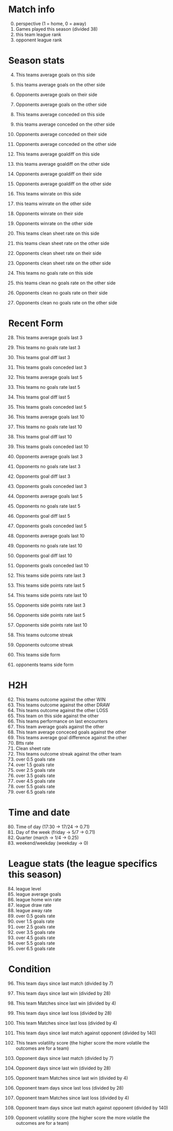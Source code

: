 # Match info
0. perspective (1 = home, 0 = away)
1. Games played this season (divided 38)
2. this team league rank
3. opponent league rank

# Season stats
4. This teams average goals on this side
5. this teams average goals on the other side
6. Opponents average goals on their side
7. Opponents average goals on the other side

8. This teams average conceded on this side
9. this teams average conceded on the other side
10. Opponents average conceded on their side
11. Opponents average conceded on the other side

12. This teams average goaldiff on this side
13. this teams average goaldiff on the other side
14. Opponents average goaldiff on their side
15. Opponents average goaldiff on the other side

16. This teams winrate on this side
17. this teams winrate on the other side
18. Opponents winrate on their side
19. Opponents winrate on the other side

20. This teams clean sheet rate on this side
21. this teams clean sheet rate on the other side
22. Opponents clean sheet rate on their side
23. Opponents clean sheet rate on the other side

24. This teams no goals rate on this side
25. this teams clean no goals rate on the other side
26. Opponents clean no goals rate on their side
27. Opponents clean no goals rate on the other side

# Recent Form
28. This teams average goals last 3
29. This teams no goals rate last 3
30. This teams goal diff last 3
31. This teams goals conceded last 3

32. This teams average goals last 5
33. This teams no goals rate last 5
34. This teams goal diff last 5
35. This teams goals conceded last 5

36. This teams average goals last 10
37. This teams no goals rate last 10
38. This teams goal diff last 10
39. This teams goals conceded last 10

40. Opponents average goals last 3
41. Opponents no goals rate last 3
42. Opponents goal diff last 3
43. Opponents goals conceded last 3

44. Opponents average goals last 5
45. Opponents no goals rate last 5
46. Opponents goal diff last 5
47. Opponents goals conceded last 5

48. Opponents average goals last 10
49. Opponents no goals rate last 10
50. Opponents goal diff last 10
51. Opponents goals conceded last 10

52. This teams side points rate last 3
53. This teams side points rate last 5
54. This teams side points rate last 10
55. Opponents side points rate last 3
56. Opponents side points rate last 5
57. Opponents side points rate last 10

58. This teams outcome streak
59. Opponents outcome streak
60. This teams side form
61. opponents teams side form

# H2H
62. This teams outcome against the other WIN
63. This teams outcome against the other DRAW
64. This teams outcome against the other LOSS
65. This team on this side against the other
66. This teams performance on last encounters
67. This team average goals against the other
68. This team average conceced goals against the other
69. This teams average goal difference against the other
70. Btts rate
71. Clean sheet rate
72. This teams outcome streak against the other team
73. over 0.5 goals rate
74. over 1.5 goals rate
75. over 2.5 goals rate
76. over 3.5 goals rate
77. over 4.5 goals rate
78. over 5.5 goals rate
79. over 6.5 goals rate

# Time and date
80. Time of day (17:30 -> 17/24 -> 0.71)
81. Day of the week (friday -> 5/7 -> 0.71)
82. Quarter (march -> 1/4 -> 0.25)
83. weekend/weekday (weekday -> 0)

# League stats (the league specifics this season)
84. league level
85. league average goals
86. league home win rate
87. league draw rate
88. league away rate
89. over 0.5 goals rate
90. over 1.5 goals rate
91. over 2.5 goals rate
92. over 3.5 goals rate
93. over 4.5 goals rate
94. over 5.5 goals rate
95. over 6.5 goals rate

# Condition
96. This team days since last match (divided by 7)
97. This team days since last win (divided by 28)
98. This team Matches since last win (divided by 4)
99. This team days since last loss (divided by 28)
100. This team Matches since last loss (divided by 4)
101. This team days since last match against opponent (divided by 140)
102. This team volatility score (the higher score the more volatile the outcomes are for a team)

103. Opponent days since last match (divided by 7)
104. Opponent days since last win (divided by 28)
105. Opponent team Matches since last win (divided by 4)
106. Opponent team days since last loss (divided by 28)
107. Opponent team Matches since last loss (divided by 4)
108. Opponent team days since last match against opponent (divided by 140)
109. Opponent volatility score (the higher score the more volatile the outcomes are for a team)